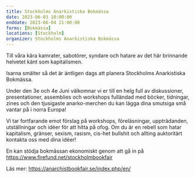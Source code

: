 ```yaml
---
title: Stockholms Anarkistiska Bokmässa
date: 2023-06-03 10:00:00
enddate: 2023-06-04 21:00:00
forms: [Bokmässa]
locations: [Stockholm]
organizer: Stockholms Anarkistiska Bokmässa
---
```

Till våra kära kamrater, sabotörer, syndare och hatare av det här brinnande helvetet känt som kapitalismen.

Isarna smälter så det är äntligen dags att planera Stockholms Anarkistiska Bokmässa.

Under den 3e och 4e Juni välkomnar vi er till en helg full av diskussioner, presentationer, assemblies och workshops fulländad med böcker, tidningar, zines och den tjusigaste anarko-merchen du kan lägga dina smutsiga små vantar på i norra Europa!

Vi tar fortfarande emot förslag på workshops, föreläsningar, uppträdanden, utställningar och idéer för att hitta på ofog. Om du är en rebell som hatar kapitalism, gränser, sexism, rasism, cis-het bullshit och allting auktoritärt kontakta oss med dina idéer!

En kan stödja bokmässan ekonomiskt genom att gå in på https://www.firefund.net/stockholmbookfair

Läs mer: https://anarchistbookfair.se/index.php/en/